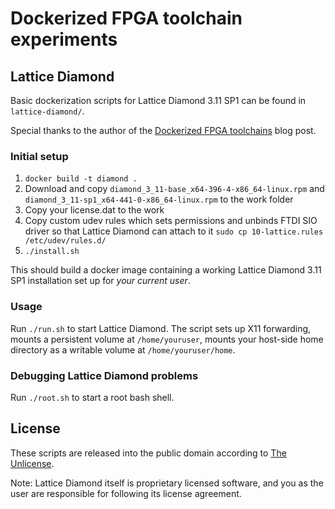 # Dockerized FPGA toolchain experiments

## Lattice Diamond

Basic dockerization scripts for Lattice Diamond 3.11 SP1 can be found in `lattice-diamond/`.

Special thanks to the author of the [Dockerized FPGA toolchains](https://section5.ch/index.php/2017/01/20/669/) blog post.

### Initial setup

1. `docker build -t diamond .`
1. Download and copy `diamond_3_11-base_x64-396-4-x86_64-linux.rpm` and `diamond_3_11-sp1_x64-441-0-x86_64-linux.rpm` to the work folder
1. Copy your license.dat to the work 
1. Copy custom udev rules which sets permissions and unbinds FTDI SIO driver so that Lattice Diamond can attach to it
   `sudo cp 10-lattice.rules /etc/udev/rules.d/`
1. `./install.sh`

This should build a docker image containing a working Lattice Diamond 3.11 SP1 installation set up for *your current user*.

### Usage

Run `./run.sh` to start Lattice Diamond.
The script sets up X11 forwarding, mounts a persistent volume at `/home/youruser`, mounts your host-side home directory as a writable volume at `/home/youruser/home`.

### Debugging Lattice Diamond problems

Run `./root.sh` to start a root bash shell.

## License

These scripts are released into the public domain according to [The Unlicense](http://unlicense.org).

Note: Lattice Diamond itself is proprietary licensed software, and you as the user are responsible for following its license agreement.
